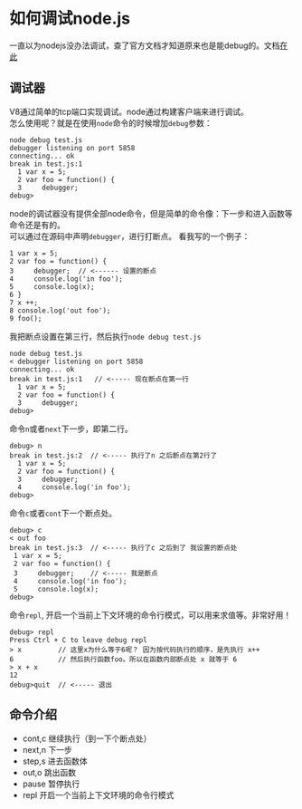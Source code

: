 # 如何调试node.js

一直以为nodejs没办法调试，查了官方文档才知道原来也是能debug的。文档[在此](https://nodejs.org/api/debugger.html#debugger_watchers)

## 调试器

V8通过简单的tcp端口实现调试。node通过构建客户端来进行调试。  
怎么使用呢？就是在使用`node`命令的时候增加`debug`参数：

````
node debug test.js
debugger listening on port 5858
connecting... ok
break in test.js:1
  1 var x = 5;
  2 var foo = function() {
  3     debugger;
debug>
````

node的调试器没有提供全部node命令，但是简单的命令像：下一步和进入函数等命令还是有的。  
可以通过在源码中声明`debugger`，进行打断点。
看我写的一个例子：

````
1 var x = 5;
2 var foo = function() {
3     debugger;  // <------ 设置的断点
4     console.log('in foo');
5     console.log(x);
6 }
7 x ++;
8 console.log('out foo');
9 foo();
````

我把断点设置在第三行，然后执行`node debug test.js`

````
node debug test.js
< debugger listening on port 5858
connecting... ok
break in test.js:1   // <----- 现在断点在第一行
  1 var x = 5;
  2 var foo = function() {
  3     debugger;
debug>
````

命令`n`或者`next`下一步，即第二行。

````
debug> n 
break in test.js:2  // <----- 执行了n 之后断点在第2行了
  1 var x = 5;
  2 var foo = function() {
  3     debugger;
  4     console.log('in foo');
debug>
````

命令`c`或者`cont`下一个断点处。
````
debug> c
< out foo
break in test.js:3  // <----- 执行了c 之后到了 我设置的断点处
 1 var x = 5;
 2 var foo = function() {
 3     debugger;    // <----- 我是断点
 4     console.log('in foo');
 5     console.log(x);
debug>
````

命令`repl`, 开启一个当前上下文环境的命令行模式，可以用来求值等。非常好用！  
````
debug> repl
Press Ctrl + C to leave debug repl
> x         // 这里x为什么等于6呢？ 因为按代码执行的顺序，是先执行 x++ 
6           // 然后执行函数foo。所以在函数内部断点处 x 就等于 6
> x + x  
12
debug>quit  // <----- 退出
````


## 命令介绍

* cont,c 继续执行（到一下个断点处）
* next,n 下一步
* step,s 进去函数体
* out,o 跳出函数
* pause 暂停执行
* repl 开启一个当前上下文环境的命令行模式

